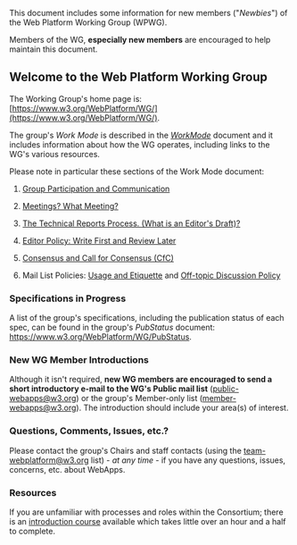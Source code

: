 This document includes some information for new members ("*Newbies*") of the Web Platform Working Group (WPWG).

Members of the WG, **especially new members** are encouraged to help maintain this document.

## Welcome to the Web Platform Working Group

The Working Group's home page is: [https://www.w3.org/WebPlatform/WG/](https://www.w3.org/WebPlatform/WG/).

The group's *Work Mode* is described in the [*WorkMode*](WorkMode.md) document and it includes information about how the WG operates, including links to the WG's various resources.

Please note in particular these sections of the Work Mode document:

1. [Group Participation and Communication](WorkMode.md#participation-and-communication)

2. [Meetings? What Meeting?](WorkMode.md#meetings-what-meetings)

3. [The Technical Reports Process. (What is an Editor's Draft)?](WorkMode.md#the-technical-reports-process-what-is-an-editors-draft)

4. [Editor Policy: Write First and Review Later](WorkMode.md#editors)

5. [Consensus and Call for Consensus (CfC)](WorkMode.md#consensus-and-call-for-consensus)

6. Mail List Policies: [Usage and Etiquette](WorkMode.md#mail-list-policy-usage-etiquette-etc) and [Off-topic Discussion Policy](WorkMode.md#off-topic-discussion-policy)

### Specifications in Progress

A list of the group's specifications, including the publication status of each spec, can be found in the group's *PubStatus* document: [<https://www.w3.org/WebPlatform/WG/PubStatus>](https://www.w3.org/WebPlatform/WG/PubStatus).

### New WG Member Introductions

Although it isn't required, **new WG members are encouraged to send a short introductory e-mail to the WG's Public mail list** ([public-webapps@w3.org](https://lists.w3.org/Archives/Public/public-webapps/)) or the group's Member-only list ([member-webapps@w3.org](https://lists.w3.org/Archives/Member/member-webapps/)). The introduction should include your area(s) of interest.

### Questions, Comments, Issues, etc.?

Please contact the group's Chairs and staff contacts (using the team-webplatform@w3.org list) - *at any time* - if you have any questions, issues, concerns, etc. about WebApps.

### Resources

If you are unfamiliar with processes and roles within the Consortium; there is an [introduction course](http://lists.w3.org/Archives/Public/www-archive/2014Apr/0026.html) available which takes little over an hour and a half to complete.
